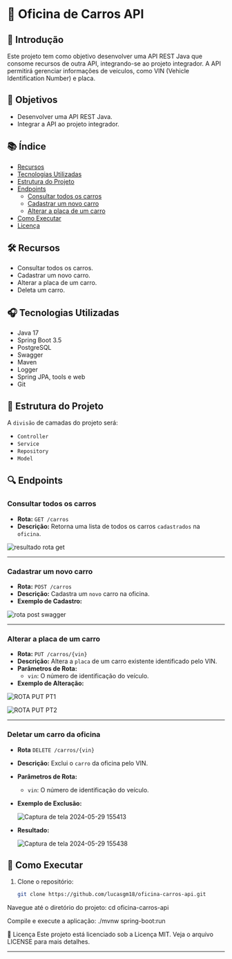 # 🚗 Oficina de Carros API

## 📜 Introdução

Este projeto tem como objetivo desenvolver uma API REST Java que consome recursos de outra API, integrando-se ao projeto integrador. A API permitirá gerenciar informações de veículos, como VIN (Vehicle Identification Number) e placa.

## 🎯 Objetivos

- Desenvolver uma API REST Java.
- Integrar a API ao projeto integrador.

## 📚 Índice

- [Recursos](#recursos)
- [Tecnologias Utilizadas](#tecnologias-utilizadas)
- [Estrutura do Projeto](#estrutura-do-projeto)
- [Endpoints](#endpoints)
  - [Consultar todos os carros](#consultar-todos-os-carros)
  - [Cadastrar um novo carro](#cadastrar-um-novo-carro)
  - [Alterar a placa de um carro](#alterar-a-placa-de-um-carro)
- [Como Executar](#como-executar)
- [Licença](#licença)

## 🛠 Recursos

- Consultar todos os carros.
- Cadastrar um novo carro.
- Alterar a placa de um carro.
- Deleta um carro.

## 🎧 Tecnologias Utilizadas

- Java 17
- Spring Boot 3.5
- PostgreSQL
- Swagger
- Maven
- Logger
- Spring JPA, tools e web
- Git


## 📂 Estrutura do Projeto

A `divisão` de camadas do projeto será:
- `Controller`
- `Service`
- `Repository`
- `Model`


## 🔍 Endpoints

### Consultar todos os carros

- **Rota:** `GET /carros`
- **Descrição:** Retorna uma lista de todos os carros `cadastrados` na `oficina`.

![resultado rota get](https://github.com/lucasgm18/oficina-api/assets/127359287/ce05c88e-01e4-4d65-9dd4-d3d47b8cb211)

---

### Cadastrar um novo carro

- **Rota:** `POST /carros`
- **Descrição:** Cadastra um `novo` carro na oficina.
- **Exemplo de Cadastro:**

![rota post swagger](https://github.com/lucasgm18/oficina-api/assets/127359287/0c43005b-d6a3-4667-9973-c7011afbcbd4)


---

### Alterar a placa de um carro

- **Rota:** `PUT /carros/{vin}`
- **Descrição:** Altera a `placa` de um carro existente identificado pelo VIN.
- **Parâmetros de Rota:**
  - `vin`: O número de identificação do veículo.
- **Exemplo de Alteração:**

![ROTA PUT PT1](https://github.com/lucasgm18/oficina-api/assets/127359287/cc9ce197-4a32-401f-a73e-9c1c44dfff09)

![ROTA PUT PT2](https://github.com/lucasgm18/oficina-api/assets/127359287/62c262c0-5766-4aa8-933b-dcdffff1ec14)

---

### Deletar um carro da oficina

- **Rota** `DELETE /carros/{vin}`
- **Descrição:** Exclui o `carro` da oficina pelo VIN.
- **Parâmetros de Rota:**
   - `vin`: O número de identificação do veículo.
- **Exemplo de Exclusão:**

  ![Captura de tela 2024-05-29 155413](https://github.com/lucasgm18/oficina-api/assets/127359287/29ba30f0-8ea2-45c3-b296-d445063c4359)


- **Resultado:**

  ![Captura de tela 2024-05-29 155438](https://github.com/lucasgm18/oficina-api/assets/127359287/d291ec24-36ce-404c-9499-810a42bfaef3)





## 🚀 Como Executar

1. Clone o repositório:
   ```sh
   git clone https://github.com/lucasgm18/oficina-carros-api.git

Navegue até o diretório do projeto:
cd oficina-carros-api


Compile e execute a aplicação:
./mvnw spring-boot:run


📄 Licença
Este projeto está licenciado sob a Licença MIT. Veja o arquivo LICENSE para mais detalhes.



---
